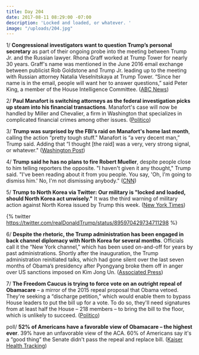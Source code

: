 ```yaml
---
title: Day 204
date: 2017-08-11 08:29:00 -07:00
description: 'Locked and loaded, or whatever. '
image: "/uploads/204.jpg"
---
```


1/ **Congressional investigators want to question Trump’s personal secretary** as part of their ongoing probe into the meeting between Trump Jr. and the Russian lawyer. Rhona Graff worked at Trump Tower for nearly 30 years. Graff's name was mentioned in the June 2016 email exchange between publicist Rob Goldstone and Trump Jr. leading up to the meeting with Russian attorney Natalia Veselnitskaya at Trump Tower. “Since her name is in the email, people will want her to answer questions,” said Peter King, a member of the House Intelligence Committee. ([ABC News](http://abcnews.go.com/Politics/trumps-longtime-secretary-scrutinized-russia-investigators/story?id=49146540))

2/ **Paul Manafort is switching attorneys as the federal investigation picks up steam into his financial transactions**. Manafort's case will now be handled by Miller and Chevalier, a firm in Washington that specializes in complicated financial crimes among other issues. ([Politico](http://www.politico.com/story/2017/08/10/hold-manafort-switching-legal-team-as-feds-crank-up-heat-on-him-hold-241507))

3/ **Trump was surprised by the FBI’s raid on Manafort's home last month**, calling the action “pretty tough stuff." Manafort is “a very decent man,” Trump said. Adding that “I thought \[the raid\] was a very, very strong signal, or whatever." ([Washington Post](https://www.washingtonpost.com/news/post-politics/wp/2017/08/10/trump-says-he-was-surprised-by-fbi-raid-of-manaforts-home-which-sent-a-very-strong-signal/))

4/ **Trump said he has no plans to fire Robert Mueller**, despite people close to him telling reporters the opposite. "I haven't given it any thought," Trump said. "I've been reading about it from you people. You say, 'Oh, I'm going to dismiss him.' No, I'm not dismissing anybody." ([CNN](http://www.cnn.com/2017/08/10/politics/donald-trump-robert-mueller/index.html))

5/ **Trump to North Korea via Twitter: Our military is "locked and loaded, should North Korea act unwisely."** It was the third warning of military action against North Korea issued by Trump this week. ([New York Times](https://www.nytimes.com/2017/08/11/world/asia/trump-north-korea-locked-and-loaded.html))

{% twitter https://twitter.com/realDonaldTrump/status/895970429734711298 %}

6/ **Despite the rhetoric, the Trump administration has been engaged in back channel diplomacy with North Korea for several months**. Officials call it the “New York channel," which has been used on-and-off for years by past administrations. Shortly after the inauguration, the Trump administration reinitiated talks, which had gone silent over the last seven months of Obama’s presidency after Pyongyang broke them off in anger over US sanctions imposed on Kim Jong Un. ([Associated Press](https://apnews.com/686ac7c761694b28b67793a1d8297145))

7/ **The Freedom Caucus is trying to force vote on an outright repeal of Obamacare** – a mirror of the 2015 repeal proposal that Obama vetoed. They're seeking a “discharge petition,” which would enable them to bypass House leaders to put the bill up for a vote. To do so, they'll need signatures from at least half the House – 218 members – to bring the bill to the floor, which is unlikely to succeed. ([Politico](http://www.politico.com/story/2017/07/19/house-freedom-caucus-obamacare-repeal-vote-240728))

poll/ **52% of Americans have a favorable view of Obamacare – the highest ever**. 39% have an unfavorable view of the ACA. 60% of Americans say it's a “good thing” the Senate didn't pass the repeal and replace bill. ([Kaiser Health Tracking](http://www.kff.org/health-reform/poll-finding/kaiser-health-tracking-poll-august-2017-the-politics-of-aca-repeal-and-replace-efforts/))
